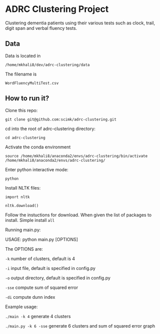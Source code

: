ADRC Clustering Project
==========================

Clustering dementia patients using their various tests such as clock, trail, digit span and verbal fluency tests.

Data
-------------------------
Data is located in 

`/home/mkhali8/dev/adrc-clustering/data`

The filename is

`WordFluencyMultiTest.csv` 


How to run it?
-------------------------
Clone this repo:

`git clone git@github.com:scimk/adrc-clustering.git`

cd into the root of adrc-clustering directory:

`cd adrc-clustering`

Activate the conda environment

`source /home/mkhali8/anaconda2/envs/adrc-clustering/bin/activate /home/mkhali8/anaconda2/envs/adrc-clustering/` 

Enter python interactive mode:

 `python`

Install NLTK files:

`import nltk`

`nltk.download()`

Follow the instuctions for download. When given the list of packages to install. Simple install `all`

Running main.py:

USAGE: python main.py [OPTIONS]
 
The OPTIONS are:

`-k` number of clusters, default is 4

`-i` input file, default is specified in config.py

`-o` output directory, default is specified in config.py

`-sse` compute sum of squared error

`-di` compute dunn index 

Example usage:

`./main -k 4` generate 4 clusters

`./main.py -k 6 -sse` generate 6 clusters and sum of squared error graph


